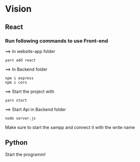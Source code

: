 # Vision



## React


### Run following commands to use Front-end

==> In website-app folder

```
yarn add react
```

==> In Backend folder

```
npm i express
npm i cors
```

==> Start the project with
```
yarn start
```

==> Start Api in Backend folder
```
node server.js
```


Make sure to start the xampp and connect it with the write name


## Python

Start the programm!